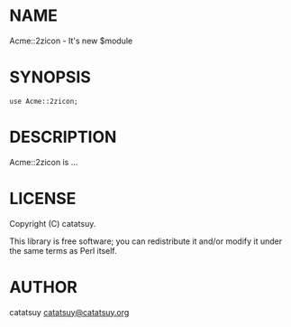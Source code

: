 # NAME

Acme::2zicon - It's new $module

# SYNOPSIS

    use Acme::2zicon;

# DESCRIPTION

Acme::2zicon is ...

# LICENSE

Copyright (C) catatsuy.

This library is free software; you can redistribute it and/or modify
it under the same terms as Perl itself.

# AUTHOR

catatsuy <catatsuy@catatsuy.org>

